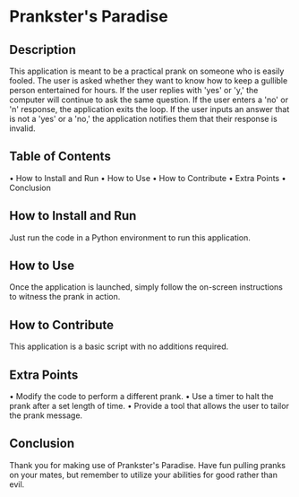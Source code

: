 # Prankster's Paradise
## Description
This application is meant to be a practical prank on someone who is easily fooled. The user is asked whether they want to know how to keep a gullible person entertained for hours. If the user replies with 'yes' or 'y,' the computer will continue to ask the same question. If the user enters a 'no' or 'n' response, the application exits the loop. If the user inputs an answer that is not a 'yes' or a 'no,' the application notifies them that their response is invalid.

## Table of Contents
•	How to Install and Run
•	How to Use
•	How to Contribute
•	Extra Points
•	Conclusion

## How to Install and Run
Just run the code in a Python environment to run this application.

## How to Use
Once the application is launched, simply follow the on-screen instructions to witness the prank in action.

## How to Contribute
This application is a basic script with no additions required.

## Extra Points
•	Modify the code to perform a different prank.
•	Use a timer to halt the prank after a set length of time.
•	Provide a tool that allows the user to tailor the prank message.

## Conclusion
Thank you for making use of Prankster's Paradise. Have fun pulling pranks on your mates, but remember to utilize your abilities for good rather than evil.

